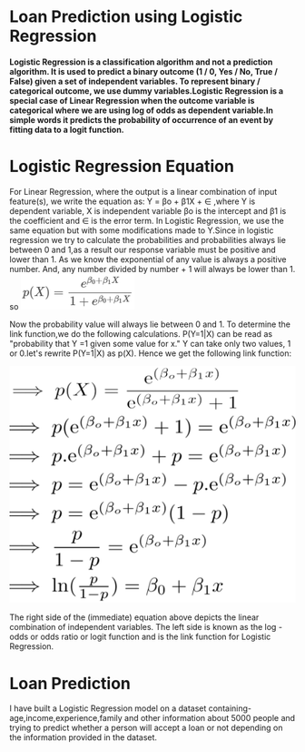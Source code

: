 # Loan Prediction using Logistic Regression

#### Logistic Regression is a classification algorithm and not a prediction algorithm. It is used to predict a binary outcome (1 / 0, Yes / No, True / False) given a set of independent variables. To represent binary / categorical outcome, we use dummy variables.Logistic Regression is a special case of Linear Regression when the outcome variable is categorical where we are using log of odds as dependent variable.In simple words it predicts the probability of occurrence of an event by fitting data to a logit function.

# Logistic Regression Equation
For Linear Regression, where the output is a linear combination of input feature(s), we write the equation as:
            Y = βo + β1X + ∈     ,where Y is dependent variable, X is independent variable βo is the intercept and β1 is the coefficient and ∈ is the error term. 
In Logistic Regression, we use the same equation but with some modifications made to Y.Since  in logistic regression we try to calculate the probabilities and probabilities always lie between 0 and 1,as a result our response variable must be positive and lower than 1.
 As we know the exponential of any value is always a positive number. And, any number divided by number + 1 will always be lower than 1.
 so 
 ![put logit function image here](https://github.com/venusrohilla/Loan-Prediction-using-Logistic-Regression/blob/master/plots/logit%20function.PNG)
 
 Now the probability value will always lie between 0 and 1. To determine the link function,we do the following calculations. P(Y=1|X) can be read as "probability that Y =1 given some value for x." Y can take only two values, 1 or 0.let's rewrite P(Y=1|X) as p(X).
 Hence we get the following link function:

![put link equation image here](https://github.com/venusrohilla/Loan-Prediction-using-Logistic-Regression/blob/master/plots/link%20equation.PNG)
 
 The right side of the (immediate) equation above depicts the linear combination of independent variables. The left side is known as the log - odds or odds ratio or logit function and is the link function for Logistic Regression. 
 
 # Loan Prediction
 I have built a Logistic Regression model on a dataset containing- age,income,experience,family and other information about 5000 people and  trying to predict whether a person will accept a loan or not depending on the information provided in the dataset.
